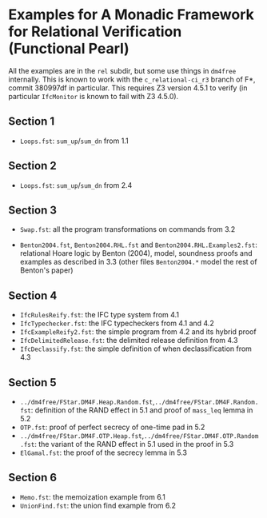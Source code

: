
# Examples for A Monadic Framework for Relational Verification (Functional Pearl)

All the examples are in the `rel` subdir, but some use things in
`dm4free` internally. This is known to work with the
`c_relational-ci_r3` branch of F*, commit 380997df in particular.
This requires Z3 version 4.5.1 to verify
(in particular `IfcMonitor` is known to fail with Z3 4.5.0).

## Section 1

- `Loops.fst`: `sum_up`/`sum_dn` from 1.1

## Section 2

- `Loops.fst`: `sum_up`/`sum_dn` from 2.4

## Section 3

- `Swap.fst`: all the program transformations on commands from 3.2

- `Benton2004.fst`, `Benton2004.RHL.fst` and
  `Benton2004.RHL.Examples2.fst`: relational Hoare logic by Benton
  (2004), model, soundness proofs and examples as described in 3.3
  (other files `Benton2004.*` model the rest of Benton's paper)

## Section 4

- `IfcRulesReify.fst`: the IFC type system from 4.1
- `IfcTypechecker.fst`: the IFC typecheckers from 4.1 and 4.2
- `IfcExampleReify2.fst`: the simple program from 4.2 and its hybrid proof
- `IfcDelimitedRelease.fst`: the delimited release definition from 4.3
- `IfcDeclassify.fst`: the simple definition of when declassification from 4.3

## Section 5

- `../dm4free/FStar.DM4F.Heap.Random.fst`,`../dm4free/FStar.DM4F.Random.fst`:
  definition of the RAND effect in 5.1 and proof of `mass_leq` lemma in 5.2
- `OTP.fst`: proof of perfect secrecy of one-time pad in 5.2
- `../dm4free/FStar.DM4F.OTP.Heap.fst`,`../dm4free/FStar.DM4F.OTP.Random.fst`:
  the variant of the RAND effect in 5.1 used in the proof in 5.3
- `ElGamal.fst`: the proof of the secrecy lemma in 5.3

## Section 6

- `Memo.fst`: the memoization example from 6.1
- `UnionFind.fst`: the union find example from 6.2
